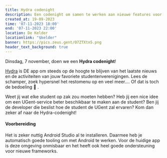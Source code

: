 ```yaml
---
title: Hydra codenight
description: Een codenight om samen te werken aan nieuwe features voor in de Hydra-app!
created_at: 19-09-2023
time: '07-11-2023 18:00'
end: '07-11-2023 22:00'
location: De Kelder
locationlink: "$kelder"
banner: https://pics.zeus.gent/O7ZTXtn5.png
header_text_background: true
---
```


Dinsdag, 7 november, doen we een **Hydra codenight**! 

[Hydra](https://hydra.ugent.be/) is DE app om steeds op de hoogte te blijven van het laatste nieuws en de activiteiten van jouw favoriete studentenverenigingen. Lees de schamper, zoek hypersnel het restomenu op en veel meer.... Of dat is toch de bedoeling 👀 .

Weet jij wat elke student op zak zou moeten hebben? Heb jij een nice idee om een UGent-service beter beschikbaar te maken aan de student? Ben jij de developer die beslist hoe de student de UGent zal ervaren? Kom dan zeker af naar de Hydra-codenight!

#### Voorbereiding

Het is zeker nuttig Android Studio al te installeren. Daarmee heb je automatisch goede tooling om met Android te werken. Voor de huidige app is deze omgeving onmisbaar en het heeft ook heel goede ondersteuning voor nieuwe frameworks.
